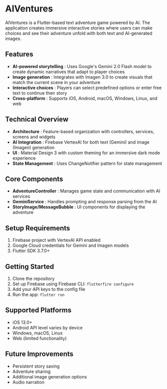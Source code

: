 
# AIVentures

AIVentures is a Flutter-based text adventure game powered by AI. The application creates immersive interactive stories where users can make choices and see their adventure unfold with both text and AI-generated images.

## Features

* **AI-powered storytelling** : Uses Google's Gemini 2.0 Flash model to create dynamic narratives that adapt to player choices
* **Image generation** : Integrates with Imagen 3.0 to create visuals that match the current scene in your adventure
* **Interactive choices** : Players can select predefined options or enter free text to continue their story
* **Cross-platform** : Supports iOS, Android, macOS, Windows, Linux, and web

## Technical Overview

* **Architecture** : Feature-based organization with controllers, services, screens and widgets
* **AI Integration** : Firebase VertexAI for both text (Gemini) and image (Imagen) generation
* **UI** : Material Design 3 with custom theming for an immersive dark mode experience
* **State Management** : Uses ChangeNotifier pattern for state management

## Core Components

* **AdventureController** : Manages game state and communication with AI services
* **GeminiService** : Handles prompting and response parsing from the AI
* **StoryImage/MessageBubble** : UI components for displaying the adventure

## Setup Requirements

1. Firebase project with VertexAI API enabled
2. Google Cloud credentials for Gemini and Imagen models
3. Flutter SDK 3.7.0+

## Getting Started

1. Clone the repository
2. Set up Firebase using Firebase CLI: `flutterfire configure`
3. Add your API keys to the config file
4. Run the app: `flutter run`

## Supported Platforms

* iOS 13.0+
* Android API level varies by device
* Windows, macOS, Linux
* Web (limited functionality)

## Future Improvements

* Persistent story saving
* Adventure sharing
* Additional image generation options
* Audio narration
